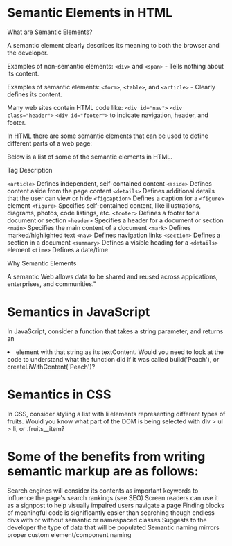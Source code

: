 # Semantic Elements in HTML

What are Semantic Elements?

A semantic element clearly describes its meaning to both the browser and the developer.

Examples of non-semantic elements: `<div>` and `<span>` - Tells nothing about its content.

Examples of semantic elements: `<form>`, `<table>`, and `<article>` - Clearly defines its content.

Many web sites contain HTML code like: `<div id="nav">` `<div class="header">` `<div id="footer">` to indicate navigation, header, and footer.

In HTML there are some semantic elements that can be used to define different parts of a web page:

Below is a list of some of the semantic elements in HTML.

Tag Description

`<article>` Defines independent, self-contained content
`<aside>` Defines content aside from the page content
`<details>` Defines additional details that the user can view or hide
`<figcaption>` Defines a caption for a `<figure>` element
`<figure>` Specifies self-contained content, like illustrations, diagrams, photos, code listings, etc.
`<footer>` Defines a footer for a document or section
`<header>` Specifies a header for a document or section
`<main>` Specifies the main content of a document
`<mark>` Defines marked/highlighted text
`<nav>` Defines navigation links
`<section>` Defines a section in a document
`<summary>` Defines a visible heading for a `<details>` element
`<time>` Defines a date/time

Why Semantic Elements

A semantic Web allows data to be shared and reused across applications, enterprises, and communities."

# Semantics in JavaScript

In JavaScript, consider a function that takes a string parameter, and returns an <li> element with that string as its textContent. Would you need to look at the code to understand what the function did if it was called build('Peach'), or createLiWithContent('Peach')?

# Semantics in CSS

In CSS, consider styling a list with li elements representing different types of fruits. Would you know what part of the DOM is being selected with div > ul > li, or .fruits\_\_item?

# Some of the benefits from writing semantic markup are as follows:

Search engines will consider its contents as important keywords to influence the page's search rankings (see SEO)
Screen readers can use it as a signpost to help visually impaired users navigate a page
Finding blocks of meaningful code is significantly easier than searching though endless divs with or without semantic or namespaced classes
Suggests to the developer the type of data that will be populated
Semantic naming mirrors proper custom element/component naming
